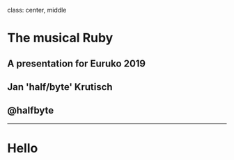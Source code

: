 class: center, middle

# The musical Ruby
## A presentation for Euruko 2019

## Jan 'half/byte' Krutisch
## @halfbyte

---
# Hello
<audio src="samples/bd.wav" data-player="scope">

---

<audio src="samples/acid_synth.wav?f=1" data-player="fft">

---
class: center, middle, depfu, contain
background-image: url(images/depfu-left-blue.png)
---
class: contain
background-image: url(images/depfu_example.png)

---
class: center, middle, depfu
# A warning
---
### Don't try to understand the code examples!

Note: This not meant as an insult. I'm just aware that it's a lot of code on very different subjects and it will be next to impossible to understand it during the presentation. Instead, go to [halfbyte/ruby_for_artists](https://github.com/ruby_for_artists) and study the examples there.

I'm providing the code fragments here to give you a sense of how much (or rather: how little) code is necessary and how the code looks in general. More of a teaser or taste bite than actually explaining how a library works.

The reason I have (in contrast to what every one tells you to do) a looong text on one slide is that I want to warn people who click through these slides later on.

(If you're sitting in the audience and you made it this far, please clap your hands twice.)
---
class: center, middle, depfu

# 2D

---
class: depfu, middle, center
# ❤️ Thank you ❤️
## halfbyte/rubysynth
## 🎹 ✏️
## @halfbyte
## depfu.com
